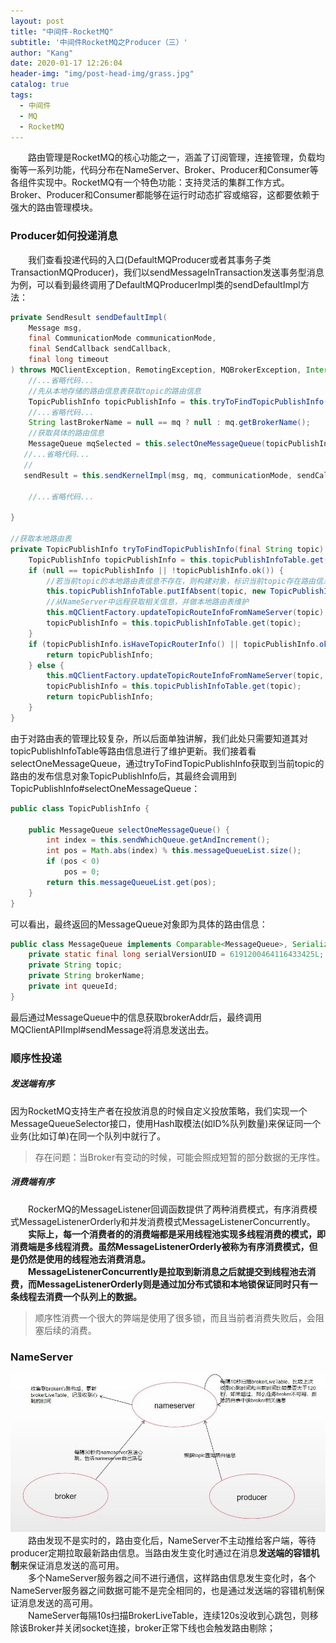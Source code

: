 ```yaml
---
layout: post
title: "中间件-RocketMQ"
subtitle: '中间件RocketMQ之Producer（三）'
author: "Kang"
date: 2020-01-17 12:26:04
header-img: "img/post-head-img/grass.jpg"
catalog: true
tags:
  - 中间件
  - MQ
  - RocketMQ
---
```

&emsp;&emsp;路由管理是RocketMQ的核心功能之一，涵盖了订阅管理，连接管理，负载均衡等一系列功能，代码分布在NameServer、Broker、Producer和Consumer等各组件实现中。RocketMQ有一个特色功能：支持灵活的集群工作方式。Broker、Producer和Consumer都能够在运行时动态扩容或缩容，这都要依赖于强大的路由管理模块。

### Producer如何投递消息

&emsp;&emsp;我们查看投递代码的入口(DefaultMQProducer或者其事务子类TransactionMQProducer)，我们以sendMessageInTransaction发送事务型消息为例，可以看到最终调用了DefaultMQProducerImpl类的sendDefaultImpl方法：

```java
private SendResult sendDefaultImpl(
    Message msg,
    final CommunicationMode communicationMode,
    final SendCallback sendCallback,
    final long timeout
) throws MQClientException, RemotingException, MQBrokerException, InterruptedException {
	//...省略代码...
    //先从本地存储的路由信息表获取topic的路由信息
    TopicPublishInfo topicPublishInfo = this.tryToFindTopicPublishInfo(msg.getTopic());
    //...省略代码...
    String lastBrokerName = null == mq ? null : mq.getBrokerName();
    //获取具体的路由信息
    MessageQueue mqSelected = this.selectOneMessageQueue(topicPublishInfo, lastBrokerName);
   //...省略代码...
   //
   sendResult = this.sendKernelImpl(msg, mq, communicationMode, sendCallback, topicPublishInfo, timeout - costTime);

    //...省略代码...

}

//获取本地路由表
private TopicPublishInfo tryToFindTopicPublishInfo(final String topic) {
    TopicPublishInfo topicPublishInfo = this.topicPublishInfoTable.get(topic);
    if (null == topicPublishInfo || !topicPublishInfo.ok()) {
        //若当前topic的本地路由表信息不存在，则构建对象，标识当前topic存在路由信息
        this.topicPublishInfoTable.putIfAbsent(topic, new TopicPublishInfo());
        //从NameServer中远程获取相关信息，并做本地路由表维护
        this.mQClientFactory.updateTopicRouteInfoFromNameServer(topic);
        topicPublishInfo = this.topicPublishInfoTable.get(topic);
    }
    if (topicPublishInfo.isHaveTopicRouterInfo() || topicPublishInfo.ok()) {
        return topicPublishInfo;
    } else {
        this.mQClientFactory.updateTopicRouteInfoFromNameServer(topic, true, this.defaultMQProducer);
        topicPublishInfo = this.topicPublishInfoTable.get(topic);
        return topicPublishInfo;
    }
}
```

由于对路由表的管理比较复杂，所以后面单独讲解，我们此处只需要知道其对topicPublishInfoTable等路由信息进行了维护更新。我们接着看selectOneMessageQueue，通过tryToFindTopicPublishInfo获取到当前topic的路由的发布信息对象TopicPublishInfo后，其最终会调用到TopicPublishInfo#selectOneMessageQueue：

```java
public class TopicPublishInfo {
    
    public MessageQueue selectOneMessageQueue() {
        int index = this.sendWhichQueue.getAndIncrement();
        int pos = Math.abs(index) % this.messageQueueList.size();
        if (pos < 0)
            pos = 0;
        return this.messageQueueList.get(pos);
    } 
}
```

可以看出，最终返回的MessageQueue对象即为具体的路由信息：

```java
public class MessageQueue implements Comparable<MessageQueue>, Serializable {
    private static final long serialVersionUID = 6191200464116433425L;
    private String topic;
    private String brokerName;
    private int queueId;
}
```

最后通过MessageQueue中的信息获取brokerAddr后，最终调用MQClientAPIImpl#sendMessage将消息发送出去。

### 顺序性投递

##### 发送端有序
因为RocketMQ支持生产者在投放消息的时候自定义投放策略，我们实现一个MessageQueueSelector接口，使用Hash取模法(如ID%队列数量)来保证同一个业务(比如订单)在同一个队列中就行了。  
> 存在问题：当Broker有变动的时候，可能会照成短暂的部分数据的无序性。

##### 消费端有序
&emsp;&emsp;RockerMQ的MessageListener回调函数提供了两种消费模式，有序消费模式MessageListenerOrderly和并发消费模式MessageListenerConcurrently。  
&emsp;&emsp;**实际上，每一个消费者的的消费端都是采用线程池实现多线程消费的模式，即消费端是多线程消费。虽然MessageListenerOrderly被称为有序消费模式，但是仍然是使用的线程池去消费消息。**  
&emsp;&emsp;**MessageListenerConcurrently是拉取到新消息之后就提交到线程池去消费，而MessageListenerOrderly则是通过加分布式锁和本地锁保证同时只有一条线程去消费一个队列上的数据。**  
> 顺序性消费一个很大的弊端是使用了很多锁，而且当前者消费失败后，会阻塞后续的消费。

### NameServer
![RocketMq-NameServer](https://raw.githubusercontent.com/kangzhihu/images/master/Rocketmq-nameserver.jpg)
&emsp;&emsp;路由发现不是实时的，路由变化后，NameServer不主动推给客户端，等待producer定期拉取最新路由信息。当路由发生变化时通过在消息**发送端的容错机制**来保证消息发送的高可用。  
&emsp;&emsp;多个NameServer服务器之间不进行通信，这样路由信息发生变化时，各个NameServer服务器之间数据可能不是完全相同的，也是通过发送端的容错机制保证消息发送的高可用。  
&emsp;&emsp;NameServer每隔10s扫描BrokerLiveTable，连续120s没收到心跳包，则移除该Broker并关闭socket连接，broker正常下线也会触发路由剔除；  
